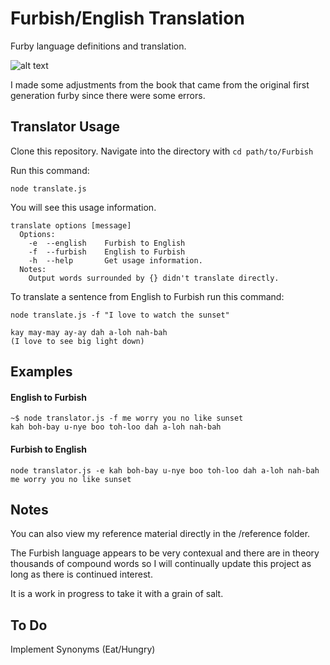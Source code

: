 # Furbish/English Translation
Furby language definitions and translation.

![alt text](https://static.wikia.nocookie.net/official-furby/images/6/63/3333333333.jpg/revision/latest/scale-to-width-down/340?cb=20171203015153)

I made some adjustments from the book that came from the original first generation furby since there were some errors.

## Translator Usage
Clone this repository.
Navigate into the directory with `cd path/to/Furbish`

Run this command:
```
node translate.js
```
You will see this usage information.
```
translate options [message]
  Options:
    -e  --english    Furbish to English
    -f  --furbish    English to Furbish
    -h  --help       Get usage information.
  Notes:
    Output words surrounded by {} didn't translate directly.
```
To translate a sentence from English to Furbish run this command:
```
node translate.js -f "I love to watch the sunset"
```
```
kay may-may ay-ay dah a-loh nah-bah
(I love to see big light down)
```

## Examples
#### English to Furbish
```
~$ node translator.js -f me worry you no like sunset
kah boh-bay u-nye boo toh-loo dah a-loh nah-bah
```
#### Furbish to English
```
node translator.js -e kah boh-bay u-nye boo toh-loo dah a-loh nah-bah
me worry you no like sunset
```

## Notes
You can also view my reference material directly in the /reference folder.

The Furbish language appears to be very contexual and there are in theory thousands of compound words so I will continually update this project as long as there is continued interest.

It is a work in progress to take it with a grain of salt.

## To Do
Implement Synonyms (Eat/Hungry)
